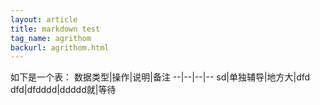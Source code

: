 ```yaml
---
layout: article
title: markdown test
tag_name: agrithom
backurl: agrithom.html
---
```

<style>
	table th:nth-child(1){
		width: 30%;
	}
	table th:nth-child(2){
		width: 100px;
	}
</style>


如下是一个表：
数据类型|操作|说明|备注
--|--|--|--
sd|单独辅导|地方大|dfd
dfd|dfdddd|ddddd就|等待
